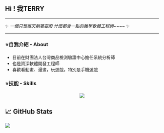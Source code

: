## Hi ! 我TERRY

---

✨ *一個只想每天躺著耍廢 什麼都會一點的雜學軟體工程師~~~~* ✨

---

### ⭐自我介紹 - About

* 目前在財團法人台灣商品檢測驗證中心擔任系統分析師
* 也是資深軟體開發工程師
* 喜歡看動畫、漫畫，玩遊戲，特別是手機遊戲

### ⭐技能 - Skills

<p align="center">
  <a href="https://skillicons.dev">
    <img src="https://skillicons.dev/icons?i=js,html,css,tailwind,bootstrap,vue,vite,figma,git,github,php,py,r,dotnet,laravel,vscode,visualstudio,eclipse" />
  </a>
</p>

## &#x1f4c8; GitHub Stats

<a href="https://github.com/terry455217/terry455217">
  <img align="center" src="https://github-readme-stats.vercel.app/api/top-langs/?username=terry455217&hide=java,html,tex&title_color=ffffff&text_color=c9cacc&icon_color=2bbc8a&bg_color=1d1f21&langs_count=3" />
</a>

